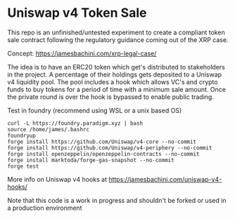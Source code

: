# Uniswap v4 Token Sale

This repo is an unfinished/untested experiment to create a compliant token sale contract following the regulatory guidance coming out of the XRP case.

Concept: https://jamesbachini.com/xrp-legal-case/

The idea is to have an ERC20 token which get's distributed to stakeholders in the project. A percentage of their holdings gets deposited to a Uniswap v4 liquidity pool. The pool includes a hook which allows VC's and crypto funds to buy tokens for a period of time with a minimum sale amount. Once the private round is over the hook is bypassed to enable public trading.

Test in foundry (recommend using WSL or a unix based OS)
```
curl -L https://foundry.paradigm.xyz | bash
source /home/james/.bashrc
foundryup
forge install https://github.com/Uniswap/v4-core --no-commit
forge install https://github.com/Uniswap/v4-periphery --no-commit
forge install openzeppelin/openzeppelin-contracts --no-commit
forge install marktoda/forge-gas-snapshot --no-commit
forge test
```

More info on Uniswap v4 hooks at https://jamesbachini.com/uniswap-v4-hooks/

Note that this code is a work in progress and shouldn't be forked or used in a production environment
